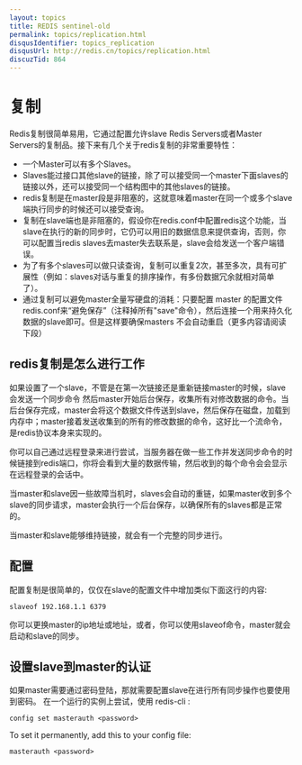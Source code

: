 ```yaml
---
layout: topics
title: REDIS sentinel-old
permalink: topics/replication.html
disqusIdentifier: topics_replication
disqusUrl: http://redis.cn/topics/replication.html
discuzTid: 864
---
```


复制
===

Redis复制很简单易用，它通过配置允许slave Redis Servers或者Master Servers的复制品。接下来有几个关于redis复制的非常重要特性：

* 一个Master可以有多个Slaves。
* Slaves能过接口其他slave的链接，除了可以接受同一个master下面slaves的链接以外，还可以接受同一个结构图中的其他slaves的链接。
* redis复制是在master段是非阻塞的，这就意味着master在同一个或多个slave端执行同步的时候还可以接受查询。
* 复制在slave端也是非阻塞的，假设你在redis.conf中配置redis这个功能，当slave在执行的新的同步时，它仍可以用旧的数据信息来提供查询，否则，你可以配置当redis slaves去master失去联系是，slave会给发送一个客户端错误。
* 为了有多个slaves可以做只读查询，复制可以重复2次，甚至多次，具有可扩展性（例如：slaves对话与重复的排序操作，有多份数据冗余就相对简单了）。
* 通过复制可以避免master全量写硬盘的消耗：只要配置 master 的配置文件redis.conf来“避免保存”（注释掉所有"save"命令），然后连接一个用来持久化数据的slave即可。但是这样要确保masters 不会自动重启（更多内容请阅读下段）

## redis复制是怎么进行工作 ##

如果设置了一个slave，不管是在第一次链接还是重新链接master的时候，slave会发送一个同步命令
然后master开始后台保存，收集所有对修改数据的命令。当后台保存完成，master会将这个数据文件传送到slave，然后保存在磁盘，加载到内存中；master接着发送收集到的所有的修改数据的命令，这好比一个流命令，是redis协议本身来实现的。

你可以自己通过远程登录来进行尝试，当服务器在做一些工作并发送同步命令的时候链接到redis端口，你将会看到大量的数据传输，然后收到的每个命令会会显示在远程登录的会话中。

当master和slave因一些故障当机时，slaves会自动的重链，如果master收到多个slave的同步请求，master会执行一个后台保存，以确保所有的slaves都是正常的。

当master和slave能够维持链接，就会有一个完整的同步进行。

## 配置 ##

配置复制是很简单的，仅仅在slave的配置文件中增加类似下面这行的内容:

	slaveof 192.168.1.1 6379

你可以更换master的ip地址或地址，或者，你可以使用slaveof命令，master就会启动和slave的同步。

## 设置slave到master的认证 ##

如果master需要通过密码登陆，那就需要配置slave在进行所有同步操作也要使用到密码。
在一个运行的实例上尝试，使用 redis-cli :

	config set masterauth <password>

To set it permanently, add this to your config file:

	masterauth <password>